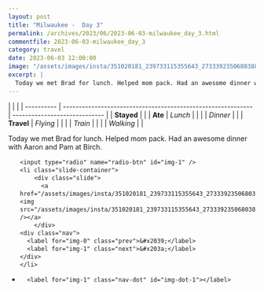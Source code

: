 ```yaml
---
layout: post
title: "Milwaukee -  Day 3"
permalink: /archives/2023/06/2023-06-03-milwaukee_day_3.html
commentfile: 2023-06-03-milwaukee_day_3
category: travel
date: 2023-06-03 12:00:00
image: "/assets/images/insta/351020181_239733115355643_2733392350680388797_n_18010809436655746.jpg"
excerpt: |
  Today we met Brad for lunch. Helped mom pack. Had an awesome dinner with Aaron and Pam at Birch.
---
```


|            |                                                              |
| ---------- | ------------------------------------------------------------ | ----------------------------- |
| **Stayed** |  |
| **Ate**    | _Lunch_                                                      |          |
|            | _Dinner_                                                     |          |
| **Travel** | _Flying_                                                     |          |
|            | _Train_                                                      |          |
|            | _Walking_                                                    |          |


Today we met Brad for lunch. Helped mom pack. Had an awesome dinner with Aaron and Pam at Birch.


<ul class="slides">

    <input type="radio" name="radio-btn" id="img-1" />
    <li class="slide-container">
        <div class="slide">
          <a href="/assets/images/insta/351020181_239733115355643_2733392350680388797_n_18010809436655746.jpg"><img src="/assets/images/insta/351020181_239733115355643_2733392350680388797_n_18010809436655746.jpg" /></a>
        </div>
    <div class="nav">
      <label for="img-0" class="prev">&#x2039;</label>
      <label for="img-1" class="next">&#x203a;</label>
    </div>
    </li>
			
<li class="nav-dots">

      <label for="img-1" class="nav-dot" id="img-dot-1"></label>

</li>
</ul>        
             

		